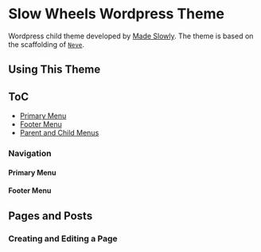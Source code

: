 Slow Wheels Wordpress Theme
===

Wordpress child theme developed by [Made Slowly](https://madeslowly.co.uk/). The theme is based on the scaffolding of [`Neve`](https://themeisle.com/themes/neve/).

## Using This Theme

## ToC

- [Primary Menu](#primary-menu)
- [Footer Menu](#footer-menu)
- [Parent and Child Menus](#parent-and-child-menus)

### Navigation


#### Primary Menu


#### Footer Menu


## Pages and Posts

### Creating and Editing a Page
